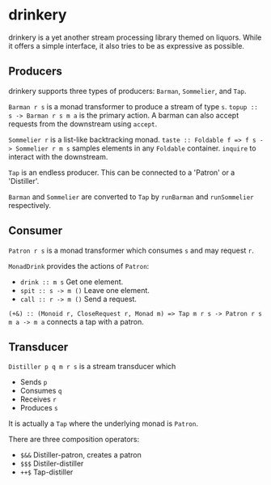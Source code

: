 # drinkery

drinkery is a yet another stream processing library themed on liquors. While it
offers a simple interface, it also tries to be as expressive as possible.

## Producers

drinkery supports three types of producers: `Barman`, `Sommelier`, and `Tap`.

`Barman r s` is a monad transformer to produce a stream of type `s`.
`topup :: s -> Barman r s m a` is the primary action.
A barman can also accept requests from the downstream using `accept`.

`Sommelier r` is a list-like backtracking monad.
`taste :: Foldable f => f s -> Sommelier r m s` samples elements in any `Foldable`
container. `inquire` to interact with the downstream.

`Tap` is an endless producer. This can be connected to a 'Patron' or a 'Distiller'.

`Barman` and `Sommelier` are converted to `Tap`
by `runBarman` and `runSommelier` respectively.

## Consumer

`Patron r s` is a monad transformer which consumes `s` and may request `r`.

`MonadDrink` provides the actions of `Patron`:

* `drink :: m s` Get one element.
* `spit :: s -> m ()` Leave one element.
* `call :: r -> m ()` Send a request.

`(+&) :: (Monoid r, CloseRequest r, Monad m) => Tap m r s -> Patron r s m a -> m a`
connects a tap with a patron.

## Transducer

`Distiller p q m r s` is a stream transducer which

* Sends `p`
* Consumes `q`
* Receives `r`
* Produces `s`

It is actually a `Tap` where the underlying monad is `Patron`.

There are three composition operators:

* `$&&` Distiller-patron, creates a patron
* `$$$` Distiler-distiller
* `++$` Tap-distiller

